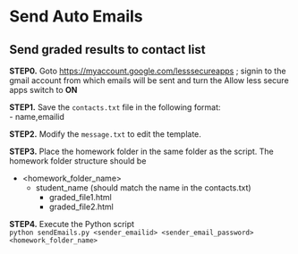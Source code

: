 # Send Auto Emails
## Send graded results to contact list

**STEP0.** Goto https://myaccount.google.com/lesssecureapps ; signin to the gmail account from which emails will be sent and turn the Allow less secure apps switch to **ON**

**STEP1.** Save the `contacts.txt` file in the following format:<br/>
    - name,emailid

**STEP2.** Modify the `message.txt` to edit the template.

**STEP3.** Place the homework folder in the same folder as the script. The homework folder structure should be
  - <homework_folder_name>
    - student_name (should match the name in the contacts.txt)
      - graded_file1.html
      - graded_file2.html

**STEP4.** Execute the Python script <br/>
```python sendEmails.py <sender_emailid> <sender_email_password> <homework_folder_name>```
